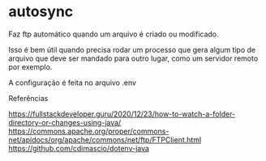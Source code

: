 # autosync
Faz ftp automático quando um arquivo é criado ou modificado.

Isso é bem útil quando precisa rodar um processo que gera algum tipo de arquivo que deve ser mandado para outro lugar, como um servidor remoto por exemplo.

A configuração é feita no arquivo .env

Referências

https://fullstackdeveloper.guru/2020/12/23/how-to-watch-a-folder-directory-or-changes-using-java/
https://commons.apache.org/proper/commons-net/apidocs/org/apache/commons/net/ftp/FTPClient.html
https://github.com/cdimascio/dotenv-java
